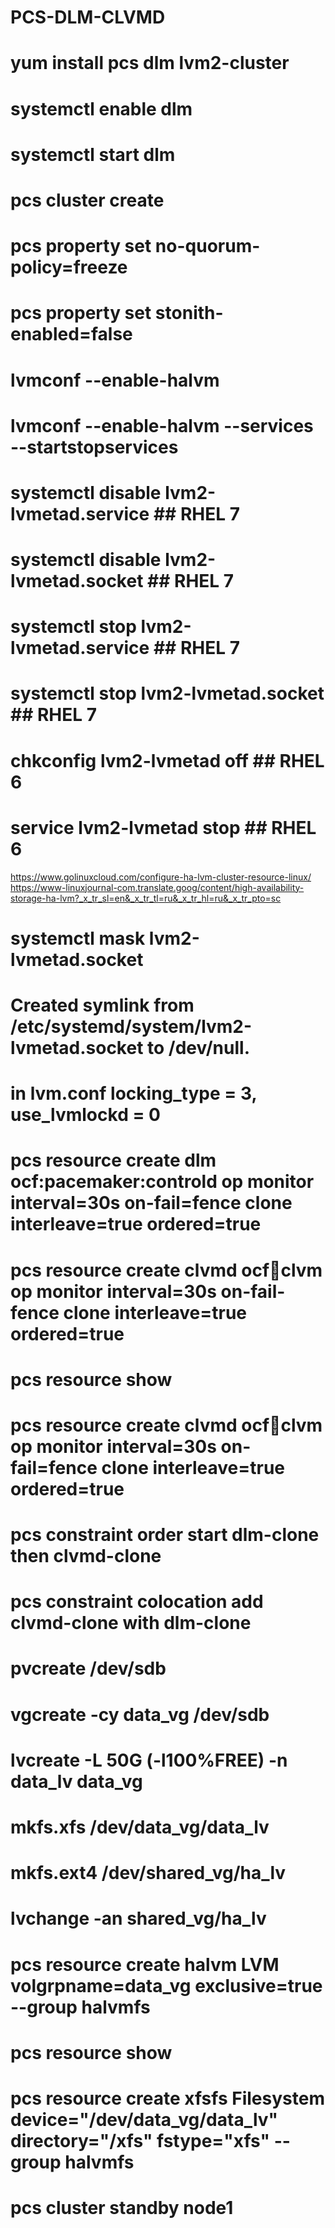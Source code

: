 # PCS-DLM-CLVMD
# yum install pcs dlm lvm2-cluster
# systemctl enable dlm
# systemctl start dlm
# pcs cluster create
# pcs property set no-quorum-policy=freeze
# pcs property set stonith-enabled=false
# lvmconf --enable-halvm
# lvmconf --enable-halvm --services --startstopservices
# systemctl disable lvm2-lvmetad.service   ## RHEL 7
# systemctl disable lvm2-lvmetad.socket    ## RHEL 7
# systemctl stop lvm2-lvmetad.service      ## RHEL 7
# systemctl stop lvm2-lvmetad.socket       ## RHEL 7
# chkconfig lvm2-lvmetad off               ## RHEL 6
# service lvm2-lvmetad stop                ## RHEL 6  
https://www.golinuxcloud.com/configure-ha-lvm-cluster-resource-linux/
https://www-linuxjournal-com.translate.goog/content/high-availability-storage-ha-lvm?_x_tr_sl=en&_x_tr_tl=ru&_x_tr_hl=ru&_x_tr_pto=sc

# systemctl mask lvm2-lvmetad.socket
# Created symlink from /etc/systemd/system/lvm2-lvmetad.socket to /dev/null.
# in lvm.conf locking_type = 3, use_lvmlockd = 0
# pcs resource create dlm ocf:pacemaker:controld op monitor interval=30s on-fail=fence clone interleave=true ordered=true
# pcs resource create clvmd ocf:heartbeat:clvm op monitor interval=30s on-fail-fence clone interleave=true ordered=true
# pcs resource show
# pcs resource create clvmd ocf:heartbeat:clvm op monitor interval=30s on-fail=fence clone interleave=true ordered=true
# pcs constraint order start dlm-clone then clvmd-clone
# pcs constraint colocation add clvmd-clone with dlm-clone
# pvcreate /dev/sdb
# vgcreate -cy data_vg /dev/sdb
# lvcreate -L 50G (-l100%FREE) -n data_lv data_vg

# mkfs.xfs /dev/data_vg/data_lv

# mkfs.ext4 /dev/shared_vg/ha_lv
# lvchange -an shared_vg/ha_lv
# pcs resource create halvm LVM volgrpname=data_vg exclusive=true --group halvmfs
# pcs resource show
# pcs resource create xfsfs Filesystem device="/dev/data_vg/data_lv" directory="/xfs" fstype="xfs" --group halvmfs
# pcs cluster standby node1


